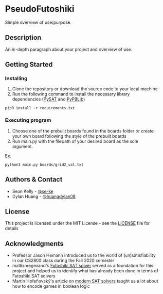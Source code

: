 # PseudoFutoshiki

Simple overview of use/purpose.

## Description

An in-depth paragraph about your project and overview of use.

## Getting Started

### Installing

1. Clone the repository or download the source code to your local machine
2. Run the following command to install the necessary library dependencies ([PySAT](https://pysathq.github.io/) and [PyPBLib](https://pypi.org/project/pypblib/))
```
pip3 install -r requirements.txt
```

### Executing program

1. Choose one of the prebuilt boards found in the boards folder or create your own board following the style of the prebuilt boards
2. Run main.py with the filepath of your desired board as the sole argument.

Ex.
```
python3 main.py boards/grid2_val.txt
```

## Authors & Contact
* Sean Kelly - [@se-ke](https://github.com/se-ke)
* Dylan Huang - [@huangdylan08](https://github.com/huangdylan08)

## License

This project is licensed under the MIT License - see the [LICENSE](LICENSE) file for details

## Acknowledgments

* Professor Jason Hemann introduced us to the world of (un)satisfiability in our CS2800 class during the Fall 2020 semester
* mattismegevand's [Futoshiki SAT solver](https://github.com/mattismegevand/sat-futoshiki) served as a foundation for this project and helped us to identify what has already been done in terms of Futoshiki SAT solvers
* Martin Hořeňovský's article on [modern SAT solvers](https://codingnest.com/modern-sat-solvers-fast-neat-underused-part-1-of-n/) taught us a lot about how to encode games in boolean logic